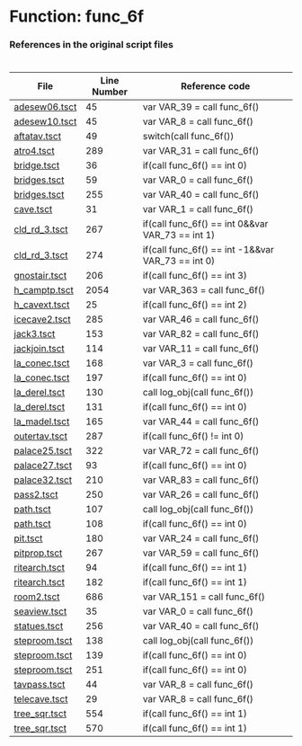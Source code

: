 # Function: func_6f
### References in the original script files

#

| File | Line Number | Reference code |
| --- | --- | --- |
| [adesew06.tsct](../../../out/adesew06.tsct#L45) | 45 | var VAR_39 = call func_6f() |
| [adesew10.tsct](../../../out/adesew10.tsct#L45) | 45 | var VAR_8 = call func_6f() |
| [aftatav.tsct](../../../out/aftatav.tsct#L49) | 49 | switch(call func_6f()) |
| [atro4.tsct](../../../out/atro4.tsct#L289) | 289 | var VAR_31 = call func_6f() |
| [bridge.tsct](../../../out/bridge.tsct#L36) | 36 | if(call func_6f() == int 0) |
| [bridges.tsct](../../../out/bridges.tsct#L59) | 59 | var VAR_0 = call func_6f() |
| [bridges.tsct](../../../out/bridges.tsct#L255) | 255 | var VAR_40 = call func_6f() |
| [cave.tsct](../../../out/cave.tsct#L31) | 31 | var VAR_1 = call func_6f() |
| [cld_rd_3.tsct](../../../out/cld_rd_3.tsct#L267) | 267 | if(call func_6f() == int 0&&var VAR_73 == int 1) |
| [cld_rd_3.tsct](../../../out/cld_rd_3.tsct#L274) | 274 | if(call func_6f() == int -1&&var VAR_73 == int 0) |
| [gnostair.tsct](../../../out/gnostair.tsct#L206) | 206 | if(call func_6f() == int 3) |
| [h_camptp.tsct](../../../out/h_camptp.tsct#L2054) | 2054 | var VAR_363 = call func_6f() |
| [h_cavext.tsct](../../../out/h_cavext.tsct#L25) | 25 | if(call func_6f() == int 2) |
| [icecave2.tsct](../../../out/icecave2.tsct#L285) | 285 | var VAR_46 = call func_6f() |
| [jack3.tsct](../../../out/jack3.tsct#L153) | 153 | var VAR_82 = call func_6f() |
| [jackjoin.tsct](../../../out/jackjoin.tsct#L114) | 114 | var VAR_11 = call func_6f() |
| [la_conec.tsct](../../../out/la_conec.tsct#L168) | 168 | var VAR_3 = call func_6f() |
| [la_conec.tsct](../../../out/la_conec.tsct#L197) | 197 | if(call func_6f() == int 0) |
| [la_derel.tsct](../../../out/la_derel.tsct#L130) | 130 | call log_obj(call func_6f()) |
| [la_derel.tsct](../../../out/la_derel.tsct#L131) | 131 | if(call func_6f() == int 0) |
| [la_madel.tsct](../../../out/la_madel.tsct#L165) | 165 | var VAR_44 = call func_6f() |
| [outertav.tsct](../../../out/outertav.tsct#L287) | 287 | if(call func_6f() != int 0) |
| [palace25.tsct](../../../out/palace25.tsct#L322) | 322 | var VAR_72 = call func_6f() |
| [palace27.tsct](../../../out/palace27.tsct#L93) | 93 | if(call func_6f() == int 0) |
| [palace32.tsct](../../../out/palace32.tsct#L210) | 210 | var VAR_83 = call func_6f() |
| [pass2.tsct](../../../out/pass2.tsct#L250) | 250 | var VAR_26 = call func_6f() |
| [path.tsct](../../../out/path.tsct#L107) | 107 | call log_obj(call func_6f()) |
| [path.tsct](../../../out/path.tsct#L108) | 108 | if(call func_6f() == int 0) |
| [pit.tsct](../../../out/pit.tsct#L180) | 180 | var VAR_24 = call func_6f() |
| [pitprop.tsct](../../../out/pitprop.tsct#L267) | 267 | var VAR_59 = call func_6f() |
| [ritearch.tsct](../../../out/ritearch.tsct#L94) | 94 | if(call func_6f() == int 1) |
| [ritearch.tsct](../../../out/ritearch.tsct#L182) | 182 | if(call func_6f() == int 1) |
| [room2.tsct](../../../out/room2.tsct#L686) | 686 | var VAR_151 = call func_6f() |
| [seaview.tsct](../../../out/seaview.tsct#L35) | 35 | var VAR_0 = call func_6f() |
| [statues.tsct](../../../out/statues.tsct#L256) | 256 | var VAR_40 = call func_6f() |
| [steproom.tsct](../../../out/steproom.tsct#L138) | 138 | call log_obj(call func_6f()) |
| [steproom.tsct](../../../out/steproom.tsct#L139) | 139 | if(call func_6f() == int 0) |
| [steproom.tsct](../../../out/steproom.tsct#L251) | 251 | if(call func_6f() == int 0) |
| [tavpass.tsct](../../../out/tavpass.tsct#L44) | 44 | var VAR_8 = call func_6f() |
| [telecave.tsct](../../../out/telecave.tsct#L29) | 29 | var VAR_8 = call func_6f() |
| [tree_sqr.tsct](../../../out/tree_sqr.tsct#L554) | 554 | if(call func_6f() == int 1) |
| [tree_sqr.tsct](../../../out/tree_sqr.tsct#L570) | 570 | if(call func_6f() == int 1) |
